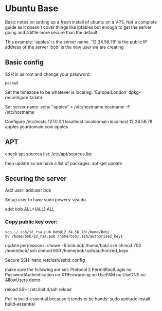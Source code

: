 # Ubuntu Base

Basic notes on setting up a fresh install of ubuntu on a VPS. Not a complete guide as it doesn't cover things like iptables but enough to get the server going and a little more secure than the default.

This example:
    'apples' is the server name.
    '12.34.56.78' is the public IP address of the server
    'bob' is the new user we are creating

## Basic config

SSH in as root and change your password:

    passwd

Set the timezone to be whatever is local eg. 'Europe/London'
    dpkg-reconfigure tzdata

Set server name:
    echo "apples" > /etc/hostname
    hostname -F /etc/hostname

Configure /etc/hosts
    127.0.0.1      localhost.localdomain localhost
    12.34.56.78    apples.yourdomain.com apples

## APT

check apt sources list:
    /etc/apt/sources.list

then update so we have a list of packages:
    apt-get update

## Securing the server

Add user:
    adduser bob

Setup user to have sudo powers:
    visudo

add:
    bob   ALL=(ALL) ALL

### Copy public key over:
    scp ~/.ssh/id_rsa.pub bob@12.34.56.78:/home/bob/
    mv /home/bob/id_rsa.pub /home/bob/.ssh/authorized_keys

update permissions:
    chown -R bob:bob /home/bob/.ssh
    chmod 700 /home/bob/.ssh
    chmod 600 /home/bob/.ssh/authorized_keys

Secure SSH:
    nano /etc/ssh/sshd_config

make sure the following are set:
    Protocol 2
    PermitRootLogin no
    PasswordAuthentication no
    X11Forwarding no
    UsePAM no
    UseDNS no
    AllowUsers demo

reload SSH:
    /etc/init.d/ssh reload

Pull in build-essential because it tends to be handy:
    sudo aptitude install build-essential
